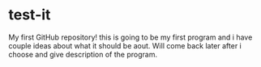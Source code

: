 # test-it
My first GitHub repository! 
this is going to be my first program and i have couple ideas about what it should be aout. Will come back later after i choose and give description of the program.
